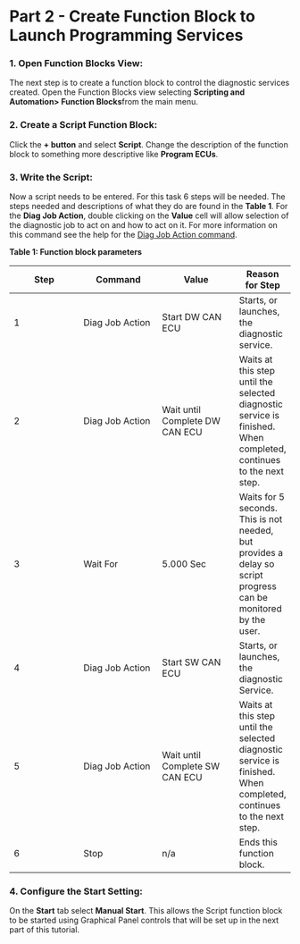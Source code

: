 # Part 2 - Create Function Block to Launch Programming Services

### 1. Open Function Blocks View:

The next step is to create a function block to control the diagnostic services created. Open the Function Blocks view selecting **Scripting and Automation> Function Blocks**from the main menu.

### 2. Create a Script Function Block:

Click the **+ button** and select **Script**. Change the description of the function block to something more descriptive like **Program ECUs**.

### 3. Write the Script:

Now a script needs to be entered. For this task 6 steps will be needed. The steps needed and descriptions of what they do are found in the **Table 1**. For the **Diag Job Action**, double clicking on the **Value** cell will allow selection of the diagnostic job to act on and how to act on it. For more information on this command see the help for the [Diag Job Action command](../../vehicle-spy-main-menus/main-menu-scripting-and-automation/function-blocks/function-blocks-types/script-type-function-block-commands/script-type-function-block-command-diag-job-action.md).

**Table 1: Function block parameters**



<table><thead><tr><th width="150">Step</th><th width="150">Command</th><th width="150">Value</th><th>Reason for Step</th></tr></thead><tbody><tr><td>1</td><td><img src="https://cdn.intrepidcs.net/support/VehicleSpy/assets/Disgnosticssm.gif" alt="">Diag Job Action</td><td>Start DW CAN ECU</td><td>Starts, or launches, the diagnostic service.</td></tr><tr><td>2</td><td><img src="https://cdn.intrepidcs.net/support/VehicleSpy/assets/Disgnosticssm.gif" alt="">Diag Job Action</td><td>Wait until Complete DW CAN ECU</td><td>Waits at this step until the selected diagnostic service is finished.  When completed, continues to the next step.</td></tr><tr><td>3</td><td><img src="https://cdn.intrepidcs.net/support/VehicleSpy/assets/WaitClocksm.gif" alt="">Wait For</td><td>5.000 Sec</td><td>Waits for 5 seconds.  This is not needed, but provides a delay so script progress can be monitored by the user.</td></tr><tr><td>4</td><td><img src="https://cdn.intrepidcs.net/support/VehicleSpy/assets/Disgnosticssm.gif" alt="">Diag Job Action</td><td>Start SW CAN ECU</td><td>Starts, or launches, the diagnostic Service.</td></tr><tr><td>5</td><td><img src="https://cdn.intrepidcs.net/support/VehicleSpy/assets/Disgnosticssm.gif" alt="">Diag Job Action</td><td>Wait until Complete SW CAN ECU</td><td>Waits at this step until the selected diagnostic service is finished.  When completed, continues to the next step.</td></tr><tr><td>6</td><td><img src="https://cdn.intrepidcs.net/support/VehicleSpy/assets/Stopsm.gif" alt="">Stop</td><td>n/a</td><td>Ends this function block.</td></tr></tbody></table>



### 4. Configure the Start Setting:

On the **Start** tab select **Manual Start**. This allows the Script function block to be started using Graphical Panel controls that will be set up in the next part of this tutorial.
